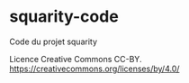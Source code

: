 # squarity-code

Code du projet squarity

Licence Creative Commons CC-BY. https://creativecommons.org/licenses/by/4.0/

